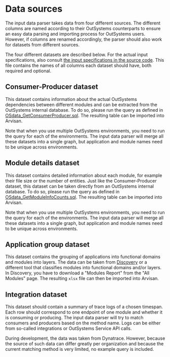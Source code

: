 # Data sources
The input data parser takes data from four different sources.
The different columns are named according to their OutSystems counterparts to ensure an easy data parsing and importing
process for OutSystems users.
However, if columns are renamed accordingly, the parser should also work for datasets from different sources.

The four different datasets are described below. For the actual input specifications,
also consult [the input specifications in the source code](../../src/input-spec.ts).
This file contains the names of all columns each dataset should have, both required and optional.

## Consumer-Producer dataset
This dataset contains information about the actual OutSystems dependencies between different modules and can be
extracted from the OutSystems internal database.
To do so, please run the query as defined in [OSdata_GetConsumerProducer.sql](OSdata_GetConsumerProducer.sql).
The resulting table can be imported into Arvisan.

Note that when you use multiple OutSystems environments, you need to run the query for each of the environments.
The input data parser will merge all these datasets into a single graph, but application and module names need
to be unique across environments.

## Module details dataset
This dataset contains detailed information about each module, for example their file size or the number of entities.
Just like the Consumer-Producer dataset, this dataset can be taken directly from an OutSystems internal database.
To do so, please run the query as defined in [OSdata_GetModuleInfoCounts.sql](OSdata_GetModuleInfoCounts.sql).
The resulting table can be imported into Arvisan.

Note that when you use multiple OutSystems environments, you need to run the query for each of the environments.
The input data parser will merge all these datasets into a single graph, but application and module names need
to be unique across environments.

## Application group dataset
This dataset contains the grouping of applications into functional domains and modules into layers.
The data can be taken from [Discovery](https://www.outsystems.com/forge/component-overview/409/discovery-o11) or a
different tool that classifies modules into functional domains and/or layers.
In Discovery, you have to download a "Modules Report" from the "All Modules" page.
The resulting `xlsx` file can then be imported into Arvisan.

## Integration dataset
This dataset should contain a summary of trace logs of a chosen timespan.
Each row should correspond to one endpoint of one module and whether it is consuming or producing.
The input data parser will try to match consumers and producers based on the method name.
Logs can be either from so-called integrations or OutSystems Service API calls.

During development, the data was taken from Dynatrace.
However, because the source of such data can differ greatly per organization and because the current
matching method is very limited, no example query is included.
